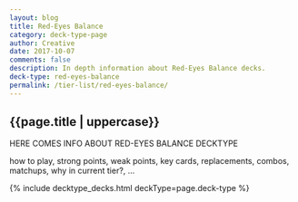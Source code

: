 ```yaml
---
layout: blog
title: Red-Eyes Balance
category: deck-type-page
author: Creative
date: 2017-10-07
comments: false
description: In depth information about Red-Eyes Balance decks.
deck-type: red-eyes-balance
permalink: /tier-list/red-eyes-balance/
---
```


<div class="section">
    <h2>{{page.title | uppercase}}</h2>
    <p>HERE COMES INFO ABOUT RED-EYES BALANCE DECKTYPE</p>
    <p>how to play, strong points, weak points, key cards, replacements, combos, matchups, why in current tier?, ...</p>
</div>

{% include decktype_decks.html deckType=page.deck-type %}